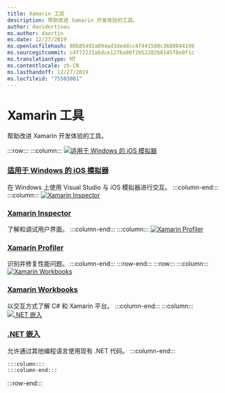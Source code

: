 ```yaml
---
title: Xamarin 工具
description: 帮助改进 Xamarin 开发体验的工具。
author: davidortinau
ms.author: daortin
ms.date: 12/27/2019
ms.openlocfilehash: 80b85492a094ad3deddcc4f441580c3680844198
ms.sourcegitcommit: c4f72221a6dce1276a90f2b52282b8145f8e0f1c
ms.translationtype: MT
ms.contentlocale: zh-CN
ms.lasthandoff: 12/27/2019
ms.locfileid: "75503001"
---
```

# <a name="xamarin-tools"></a>Xamarin 工具

帮助改进 Xamarin 开发体验的工具。

:::row:::
    :::column:::
[![适用于 Windows 的 iOS 模拟器](~/media/index/xamarin-tools-windows-simulator.svg?branch=master)](~/tools/ios-simulator/index.md)

### <a name="ios-simulator-for-windowstoolsios-simulatorindexmd"></a>[适用于 Windows 的 iOS 模拟器](~/tools/ios-simulator/index.md)

在 Windows 上使用 Visual Studio 与 iOS 模拟器进行交互。
    :::column-end:::
    :::column:::
[![Xamarin Inspector](~/media/index/xamarin-tools-inspector.svg?branch=master)](~/tools/inspector/index.md)

### <a name="xamarin-inspectortoolsinspectorindexmd"></a>[Xamarin Inspector](~/tools/inspector/index.md)

了解和调试用户界面。
    :::column-end:::
    :::column:::
[![Xamarin Profiler](~/media/index/xamarin-tools-profiler.svg?branch=master)](~/tools/profiler/index.md)

### <a name="xamarin-profilertoolsprofilerindexmd"></a>[Xamarin Profiler](~/tools/profiler/index.md)

识别并修复性能问题。
    :::column-end:::
:::row-end:::
:::row:::
    :::column:::
[![Xamarin Workbooks](https://docs.microsoft.com/media/illustrations/dynamics-resource-library.svg)](~/tools/workbooks/index.md)

### <a name="xamarin-workbookstoolsworkbooksindexmd"></a>[Xamarin Workbooks](~/tools/workbooks/index.md)

以交互方式了解 C# 和 Xamarin 平台。
    :::column-end:::
    :::column:::
[![.NET 嵌入](~/media/index/xamarin-cross-platform-dotnet-embedding.svg)](~/tools/dotnet-embedding/index.md)

### <a name="net-embeddingtoolsdotnet-embeddingindexmd"></a>[.NET 嵌入](~/tools/dotnet-embedding/index.md)

允许通过其他编程语言使用现有 .NET 代码。
    :::column-end:::

    :::column:::
    :::column-end:::
    
:::row-end:::
